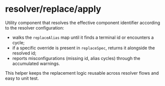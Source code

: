 # resolver/replace/apply

Utility component that resolves the effective component identifier according to the resolver configuration:

- walks the `replaceAlias` map until it finds a terminal id or encounters a cycle;
- if a specific override is present in `replaceSpec`, returns it alongside the resolved id;
- reports misconfigurations (missing id, alias cycles) through the accumulated warnings.

This helper keeps the replacement logic reusable across resolver flows and easy to unit test.
